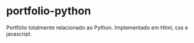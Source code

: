 # portfolio-python
Portfólio totalmente relacionado ao Python. Implementado em Html, css e javascript.

